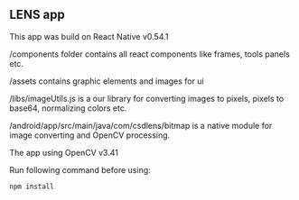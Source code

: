 ## LENS app
This app was build on React Native v0.54.1 

/components folder contains all react components like frames, tools panels etc.

/assets contains graphic elements and images for ui

/libs/imageUtils.js is a our library for converting images to pixels, pixels to base64, normalizing colors etc.

/android/app/src/main/java/com/csdlens/bitmap is a native module for image converting and OpenCV processing.

The app using OpenCV v3.41

Run following command before using:
```bash
npm install
```
